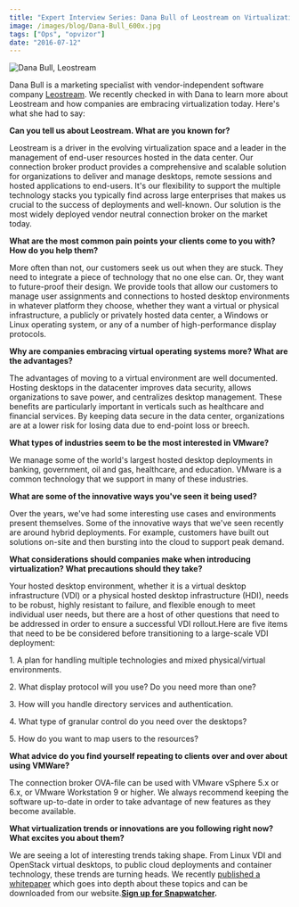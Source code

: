 ```yaml
---
title: "Expert Interview Series: Dana Bull of Leostream on Virtualization"
image: /images/blog/Dana-Bull_600x.jpg
tags: ["Ops", "opvizor"]
date: "2016-07-12"
---
```


![Dana Bull, Leostream](/images/blog/Dana-Bull_600x.jpg)

Dana Bull is a marketing specialist with vendor-independent software company [Leostream](https://www.leostream.com/). We recently checked in with Dana to learn more about Leostream and how companies are embracing virtualization today. Here's what she had to say:

**Can you tell us about Leostream. What are you known for?** 

Leostream is a driver in the evolving virtualization space and a leader in the management of end-user resources hosted in the data center. Our connection broker product provides a comprehensive and scalable solution for organizations to deliver and manage desktops, remote sessions and hosted applications to end-users. It's our flexibility to support the multiple technology stacks you typically find across large enterprises that makes us crucial to the success of deployments and well-known. Our solution is the most widely deployed vendor neutral connection broker on the market today. 

**What are the most common pain points your clients come to you with? How do you help them?** 

More often than not, our customers seek us out when they are stuck. They need to integrate a piece of technology that no one else can. Or, they want to future-proof their design. We provide tools that allow our customers to manage user assignments and connections to hosted desktop environments in whatever platform they choose, whether they want a virtual or physical infrastructure, a publicly or privately hosted data center, a Windows or Linux operating system, or any of a number of high-performance display protocols. 

**Why are companies embracing virtual operating systems more? What are the advantages?** 

The advantages of moving to a virtual environment are well documented. Hosting desktops in the datacenter improves data security, allows organizations to save power, and centralizes desktop management. These benefits are particularly important in verticals such as healthcare and financial services. By keeping data secure in the data center, organizations are at a lower risk for losing data due to end-point loss or breech. 

**What types of industries seem to be the most interested in VMware?** 

We manage some of the world's largest hosted desktop deployments in banking, government, oil and gas, healthcare, and education. VMware is a common technology that we support in many of these industries. 

**What are some of the innovative ways you've seen it being used?** 

Over the years, we've had some interesting use cases and environments present themselves. Some of the innovative ways that we've seen recently are around hybrid deployments. For example, customers have built out solutions on-site and then bursting into the cloud to support peak demand. 

**What considerations should companies make when introducing virtualization? What precautions should they take?** 

Your hosted desktop environment, whether it is a virtual desktop infrastructure (VDI) or a physical hosted desktop infrastructure (HDI), needs to be robust, highly resistant to failure, and flexible enough to meet individual user needs, but there are a host of other questions that need to be addressed in order to ensure a successful VDI rollout.Here are five items that need to be be considered before transitioning to a large-scale VDI deployment: 

1\. A plan for handling multiple technologies and mixed physical/virtual environments. 

2\. What display protocol will you use? Do you need more than one? 

3\. How will you handle directory services and authentication. 

4\. What type of granular control do you need over the desktops? 

5\. How do you want to map users to the resources? 

**What advice do you find yourself repeating to clients over and over about using VMWare?** 

The connection broker OVA-file can be used with VMware vSphere 5.x or 6.x, or VMware Workstation 9 or higher. We always recommend keeping the software up-to-date in order to take advantage of new features as they become available.

**What virtualization trends or innovations are you following right now? What excites you about them?** 

We are seeing a lot of interesting trends taking shape. From Linux VDI and OpenStack virtual desktops, to public cloud deployments and container technology, these trends are turning heads. We recently [published a whitepaper](https://www.leostream.com/whitepaper/top-5-desktop-virtualization-trends-to-look-for-in-2016) which goes into depth about these topics and can be downloaded from our website.**[Sign up for Snapwatcher](https://mediashower.com/ce2/42483/3/4744).**
